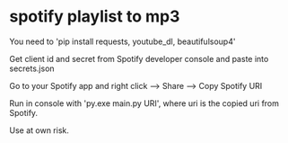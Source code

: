 # spotify playlist to mp3

You need to 'pip install requests, youtube_dl, beautifulsoup4' 

Get client id and secret from Spotify developer console and paste into secrets.json

Go to your Spotify app and right click --> Share --> Copy Spotify URI

Run in console with 'py.exe main.py URI', where uri is the copied uri from Spotify.

Use at own risk.